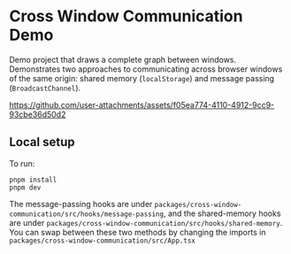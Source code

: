 # Cross Window Communication Demo

Demo project that draws a complete graph between windows. Demonstrates two
approaches to communicating across browser windows of the same origin: shared
memory (`localStorage`) and message passing (`BroadcastChannel`).

https://github.com/user-attachments/assets/f05ea774-4110-4912-9cc9-93cbe36d50d2

## Local setup

To run:

```
pnpm install
pnpm dev
```

The message-passing hooks are under
`packages/cross-window-communication/src/hooks/message-passing`, and the
shared-memory hooks are under
`packages/cross-window-communication/src/hooks/shared-memory`. You can swap
between these two methods by changing the imports in
`packages/cross-window-communication/src/App.tsx`
